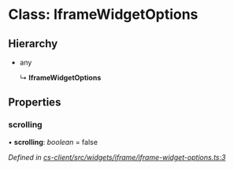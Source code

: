 # Class: IframeWidgetOptions

## Hierarchy

* any

  ↳ **IframeWidgetOptions**

## Properties

###  scrolling

• **scrolling**: *boolean* = false

*Defined in [cs-client/src/widgets/iframe/iframe-widget-options.ts:3](https://github.com/TNOCS/csnext/blob/dad76c19/packages/cs-client/src/widgets/iframe/iframe-widget-options.ts#L3)*
